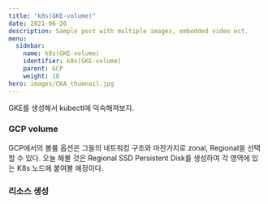 ```yaml
---
title: "k8s(GKE-volume)"
date: 2021-06-26
description: Sample post with multiple images, embedded video ect.
menu:
  sidebar:
    name: k8s(GKE-volume)
    identifier: k8s(GKE-volume)
    parent: GCP
    weight: 10
hero: images/CKA_thumnail.jpg
---
```

GKE를 생성해서 kubectl에 익숙해져보자.
<!--more-->
### GCP volume
GCP에서의 볼륨 옵션은 그들의 네트워킹 구조와 마찬가지로 zonal, Regional을 선택할 수 있다.
오늘 해볼 것은 Regional SSD Persistent Disk를 생성하여 각 영역에 있는 K8s 노드에 붙여볼 예정이다.

### 리소스 생성
